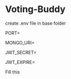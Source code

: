 # Voting-Buddy

create .env file in base folder

PORT=

MONGO_URI=

JWT_SECRET=

JWT_EXPIRE=


Fill this
